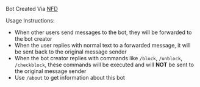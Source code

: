 Bot Created Via [NFD](https://github.com/Banezzz/nfd/)

Usage Instructions:

- When other users send messages to the bot, they will be forwarded to the bot creator
- When the user replies with normal text to a forwarded message, it will be sent back to the original message sender
- When the bot creator replies with commands like `/block`, `/unblock`, `/checkblock`, these commands will be executed and will **NOT** be sent to the original message sender
- Use `/about` to get information about this bot